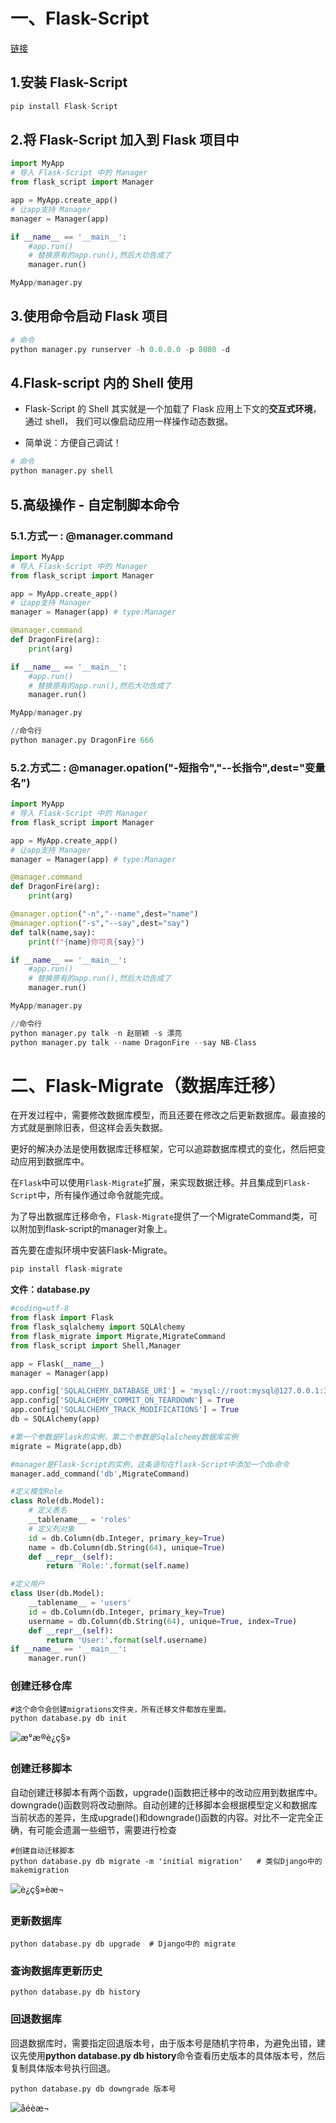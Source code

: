 # 一、Flask-Script

[链接](https://www.cnblogs.com/DragonFire/p/10365827.html)

## 1.安装 Flask-Script

```python
pip install Flask-Script
```

## 2.将 Flask-Script 加入到 Flask 项目中
```python
import MyApp
# 导入 Flask-Script 中的 Manager
from flask_script import Manager

app = MyApp.create_app()
# 让app支持 Manager
manager = Manager(app)

if __name__ == '__main__':
    #app.run()
    # 替换原有的app.run(),然后大功告成了
    manager.run()

MyApp/manager.py
```
## 3.使用命令启动 Flask 项目
```python
# 命令
python manager.py runserver -h 0.0.0.0 -p 8080 -d
```

## 4.Flask-script 内的 Shell  使用

- Flask-Script 的 Shell 其实就是一个加载了 Flask 应用上下文的**交互式环境**，通过 shell， 我们可以像启动应用一样操作动态数据。

- 简单说：方便自己调试！

```python
# 命令
python manager.py shell
```



## 5.高级操作 - 自定制脚本命令

### 5.1.方式一 : @manager.command
```python
import MyApp
# 导入 Flask-Script 中的 Manager
from flask_script import Manager

app = MyApp.create_app()
# 让app支持 Manager
manager = Manager(app) # type:Manager

@manager.command
def DragonFire(arg):
    print(arg)

if __name__ == '__main__':
    #app.run()
    # 替换原有的app.run(),然后大功告成了
    manager.run()

MyApp/manager.py

//命令行
python manager.py DragonFire 666
```

### 5.2.方式二 : @manager.opation("-短指令","--长指令",dest="变量名")
```python
import MyApp
# 导入 Flask-Script 中的 Manager
from flask_script import Manager

app = MyApp.create_app()
# 让app支持 Manager
manager = Manager(app) # type:Manager

@manager.command
def DragonFire(arg):
    print(arg)

@manager.option("-n","--name",dest="name")
@manager.option("-s","--say",dest="say")
def talk(name,say):
    print(f"{name}你可真{say}")

if __name__ == '__main__':
    #app.run()
    # 替换原有的app.run(),然后大功告成了
    manager.run()

MyApp/manager.py

//命令行
python manager.py talk -n 赵丽颖 -s 漂亮
python manager.py talk --name DragonFire --say NB-Class

```

# 二、Flask-Migrate（数据库迁移）

在开发过程中，需要修改数据库模型，而且还要在修改之后更新数据库。最直接的方式就是删除旧表，但这样会丢失数据。

更好的解决办法是使用数据库迁移框架，它可以追踪数据库模式的变化，然后把变动应用到数据库中。

在`Flask`中可以使用`Flask-Migrate`扩展，来实现数据迁移。并且集成到`Flask-Script`中，所有操作通过命令就能完成。

为了导出数据库迁移命令，`Flask-Migrate`提供了一个MigrateCommand类，可以附加到flask-script的manager对象上。

首先要在虚拟环境中安装Flask-Migrate。

```python
pip install flask-migrate
```

**文件：database.py**

```python
#coding=utf-8
from flask import Flask
from flask_sqlalchemy import SQLAlchemy
from flask_migrate import Migrate,MigrateCommand
from flask_script import Shell,Manager

app = Flask(__name__)
manager = Manager(app)

app.config['SQLALCHEMY_DATABASE_URI'] = 'mysql://root:mysql@127.0.0.1:3306/Flask_test'
app.config['SQLALCHEMY_COMMIT_ON_TEARDOWN'] = True
app.config['SQLALCHEMY_TRACK_MODIFICATIONS'] = True
db = SQLAlchemy(app)

#第一个参数是Flask的实例，第二个参数是Sqlalchemy数据库实例
migrate = Migrate(app,db) 

#manager是Flask-Script的实例，这条语句在flask-Script中添加一个db命令
manager.add_command('db',MigrateCommand)

#定义模型Role
class Role(db.Model):
    # 定义表名
    __tablename__ = 'roles'
    # 定义列对象
    id = db.Column(db.Integer, primary_key=True)
    name = db.Column(db.String(64), unique=True)
    def __repr__(self):
        return 'Role:'.format(self.name)

#定义用户
class User(db.Model):
    __tablename__ = 'users'
    id = db.Column(db.Integer, primary_key=True)
    username = db.Column(db.String(64), unique=True, index=True)
    def __repr__(self):
        return 'User:'.format(self.username)
if __name__ == '__main__':
    manager.run()
```

### 创建迁移仓库

```base
#这个命令会创建migrations文件夹，所有迁移文件都放在里面。
python database.py db init
```

![æ°æ®è¿ç§»](assets/数据迁移-1597399980367.png)

### 创建迁移脚本

自动创建迁移脚本有两个函数，upgrade()函数把迁移中的改动应用到数据库中。downgrade()函数则将改动删除。自动创建的迁移脚本会根据模型定义和数据库当前状态的差异，生成upgrade()和downgrade()函数的内容。对比不一定完全正确，有可能会遗漏一些细节，需要进行检查

```base
#创建自动迁移脚本
python database.py db migrate -m 'initial migration'   # 类似Django中的 makemigration
```

![è¿ç§»èæ¬](assets/迁移脚本.png)

### 更新数据库

```base
python database.py db upgrade  # Django中的 migrate
```



### 查询数据库更新历史

```base
python database.py db history
```



### 回退数据库

回退数据库时，需要指定回退版本号，由于版本号是随机字符串，为避免出错，建议先使用**python database.py db history**命令查看历史版本的具体版本号，然后复制具体版本号执行回退。

```base
python database.py db downgrade 版本号
```

![åéèæ¬](assets/回退脚本.png)